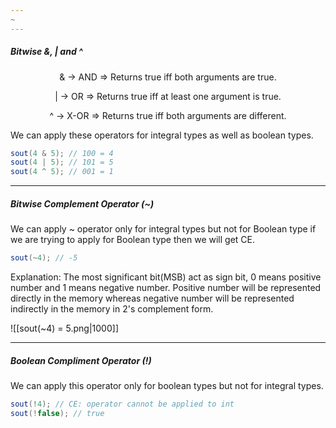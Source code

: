 ```yaml
---
~
---
```


##### Bitwise &, | and ^ 
<p style="text-align: center;" > & -> AND => Returns true iff both arguments are true.</p>
<p style="text-align: center;" > | -> OR => Returns true iff at least one argument is true.</p>
<p style="text-align: center;" > ^ -> X-OR => Returns true iff both arguments are different.</p>

We can apply these operators for integral types as well as boolean types.
```java
sout(4 & 5); // 100 = 4
sout(4 | 5); // 101 = 5
sout(4 ^ 5); // 001 = 1
```
---
##### Bitwise Complement Operator (~)
We can apply ~ operator only for integral types but not for Boolean type if we are trying to apply for Boolean type then we will get CE.
```java
sout(~4); // -5
```
Explanation: The most significant bit(MSB) act as sign bit, 0 means positive number and 1 means negative number. Positive number will be represented directly in the memory whereas negative number will be represented indirectly in the memory in 2's complement form.

![[sout(~4) = 5.png|1000]]

---
##### Boolean Compliment Operator (!)
We can apply this operator only for boolean types but not for integral types.
```java
sout(!4); // CE: operator cannot be applied to int
sout(!false); // true
```
